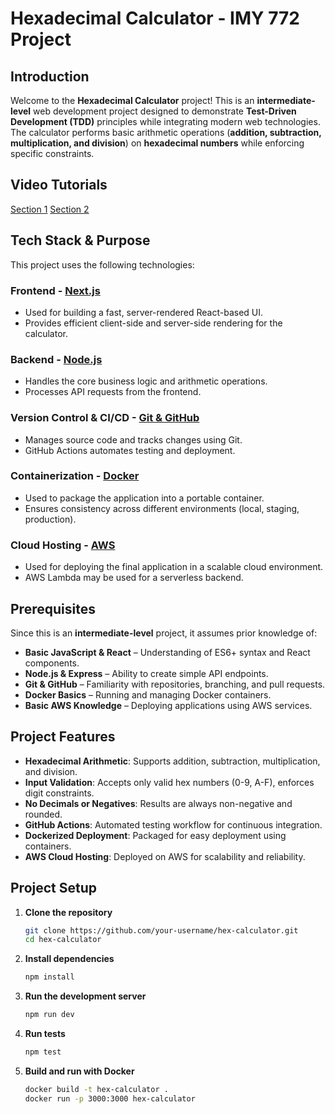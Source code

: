# Hexadecimal Calculator - IMY 772 Project

## Introduction
Welcome to the **Hexadecimal Calculator** project! This is an **intermediate-level** web development project designed to demonstrate **Test-Driven Development (TDD)** principles while integrating modern web technologies. The calculator performs basic arithmetic operations (**addition, subtraction, multiplication, and division**) on **hexadecimal numbers** while enforcing specific constraints.

## Video Tutorials
[Section 1](https://drive.google.com/drive/folders/1C32EcgPppFXToJOTzdpxaVXCD6bJBE0_?usp=sharing)
[Section 2](https://drive.google.com/drive/folders/15fADwAkGbfougGiglFRqlO8YAdM0nDjV?usp=sharing)

## Tech Stack & Purpose
This project uses the following technologies:

### **Frontend** - [Next.js](https://nextjs.org/)
- Used for building a fast, server-rendered React-based UI.
- Provides efficient client-side and server-side rendering for the calculator.

### **Backend** - [Node.js](https://nodejs.org/)
- Handles the core business logic and arithmetic operations.
- Processes API requests from the frontend.

### **Version Control & CI/CD** - [Git & GitHub](https://github.com/)
- Manages source code and tracks changes using Git.
- GitHub Actions automates testing and deployment.

### **Containerization** - [Docker](https://www.docker.com/)
- Used to package the application into a portable container.
- Ensures consistency across different environments (local, staging, production).

### **Cloud Hosting** - [AWS](https://aws.amazon.com/)
- Used for deploying the final application in a scalable cloud environment.
- AWS Lambda may be used for a serverless backend.

## Prerequisites
Since this is an **intermediate-level** project, it assumes prior knowledge of:
- **Basic JavaScript & React** – Understanding of ES6+ syntax and React components.
- **Node.js & Express** – Ability to create simple API endpoints.
- **Git & GitHub** – Familiarity with repositories, branching, and pull requests.
- **Docker Basics** – Running and managing Docker containers.
- **Basic AWS Knowledge** – Deploying applications using AWS services.

## Project Features
- **Hexadecimal Arithmetic**: Supports addition, subtraction, multiplication, and division.
- **Input Validation**: Accepts only valid hex numbers (0-9, A-F), enforces digit constraints.
- **No Decimals or Negatives**: Results are always non-negative and rounded.
- **GitHub Actions**: Automated testing workflow for continuous integration.
- **Dockerized Deployment**: Packaged for easy deployment using containers.
- **AWS Cloud Hosting**: Deployed on AWS for scalability and reliability.

## Project Setup
1. **Clone the repository**
   ```sh
   git clone https://github.com/your-username/hex-calculator.git
   cd hex-calculator
   ```

2. **Install dependencies**
   ```sh
   npm install
   ```

3. **Run the development server**
   ```sh
   npm run dev
   ```

4. **Run tests**
   ```sh
   npm test
   ```

5. **Build and run with Docker**
   ```sh
   docker build -t hex-calculator .
   docker run -p 3000:3000 hex-calculator
   ```

